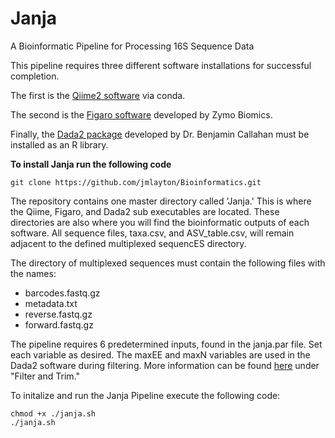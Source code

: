 # Janja
A Bioinformatic Pipeline for Processing 16S Sequence Data

This pipeline requires three different software installations for successful completion.

The first is the [Qiime2 software](https://docs.qiime2.org/2022.8/) via conda.

The second is the [Figaro software](https://github.com/Zymo-Research/figaro) developed by Zymo Biomics.

Finally, the [Dada2 package](https://benjjneb.github.io/dada2/dada-installation.html) developed by Dr. Benjamin Callahan must be installed as an R library.

**To install Janja run the following code**

```
git clone https://github.com/jmlayton/Bioinformatics.git
```

The repository contains one master directory called 'Janja.' This is where the Qiime, Figaro, and Dada2 sub executables are located. These directories are also where you will find the bioinformatic outputs of each software. All sequence files, taxa.csv, and ASV_table.csv, will remain adjacent to the defined multiplexed sequencES directory. 

The directory of multiplexed sequences must contain the following files with the names:

- barcodes.fastq.gz
- metadata.txt 
- reverse.fastq.gz
- forward.fastq.gz

The pipeline requires 6 predetermined inputs, found in the janja.par file. Set each variable as desired. The maxEE and maxN variables are used in the Dada2 software during filtering. More information can be found [here](https://benjjneb.github.io/dada2/tutorial.html) under "Filter and Trim."

To initalize and run the Janja Pipeline execute the following code:

```
chmod +x ./janja.sh
./janja.sh
```
